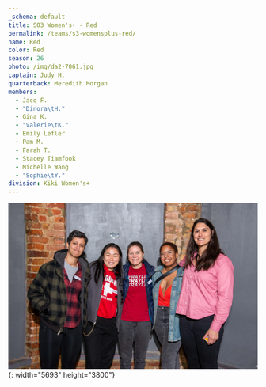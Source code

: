 ```yaml
---
_schema: default
title: S03 Women's+ - Red
permalink: /teams/s3-womensplus-red/
name: Red
color: Red
season: 26
photo: /img/da2-7061.jpg
captain: Judy H.
quarterback: Meredith Morgan
members:
  - Jacq F.
  - "Dinora\tH."
  - Gina K.
  - "Valerie\tK."
  - Emily Lefler
  - Pam M.
  - Farah T.
  - Stacey Tiamfook
  - Michelle Wang
  - "Sophie\tY."
division: Kiki Women's+
---
```

![](/img/da2-7061.jpg){: width="5693" height="3800"}